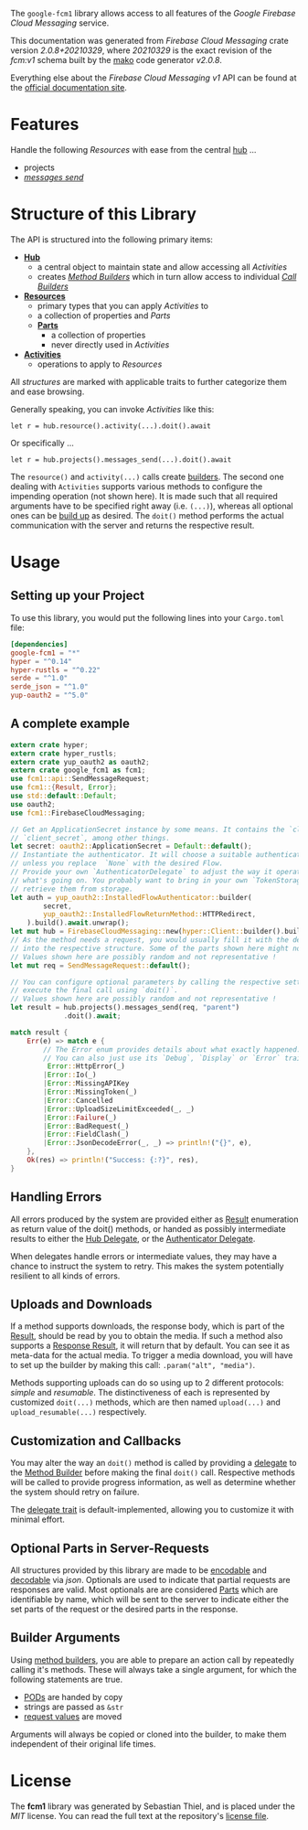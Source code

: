 <!---
DO NOT EDIT !
This file was generated automatically from 'src/mako/api/README.md.mako'
DO NOT EDIT !
-->
The `google-fcm1` library allows access to all features of the *Google Firebase Cloud Messaging* service.

This documentation was generated from *Firebase Cloud Messaging* crate version *2.0.8+20210329*, where *20210329* is the exact revision of the *fcm:v1* schema built by the [mako](http://www.makotemplates.org/) code generator *v2.0.8*.

Everything else about the *Firebase Cloud Messaging* *v1* API can be found at the
[official documentation site](https://firebase.google.com/docs/cloud-messaging).
# Features

Handle the following *Resources* with ease from the central [hub](https://docs.rs/google-fcm1/2.0.8+20210329/google_fcm1/FirebaseCloudMessaging) ... 

* projects
 * [*messages send*](https://docs.rs/google-fcm1/2.0.8+20210329/google_fcm1/api::ProjectMessageSendCall)




# Structure of this Library

The API is structured into the following primary items:

* **[Hub](https://docs.rs/google-fcm1/2.0.8+20210329/google_fcm1/FirebaseCloudMessaging)**
    * a central object to maintain state and allow accessing all *Activities*
    * creates [*Method Builders*](https://docs.rs/google-fcm1/2.0.8+20210329/google_fcm1/client::MethodsBuilder) which in turn
      allow access to individual [*Call Builders*](https://docs.rs/google-fcm1/2.0.8+20210329/google_fcm1/client::CallBuilder)
* **[Resources](https://docs.rs/google-fcm1/2.0.8+20210329/google_fcm1/client::Resource)**
    * primary types that you can apply *Activities* to
    * a collection of properties and *Parts*
    * **[Parts](https://docs.rs/google-fcm1/2.0.8+20210329/google_fcm1/client::Part)**
        * a collection of properties
        * never directly used in *Activities*
* **[Activities](https://docs.rs/google-fcm1/2.0.8+20210329/google_fcm1/client::CallBuilder)**
    * operations to apply to *Resources*

All *structures* are marked with applicable traits to further categorize them and ease browsing.

Generally speaking, you can invoke *Activities* like this:

```Rust,ignore
let r = hub.resource().activity(...).doit().await
```

Or specifically ...

```ignore
let r = hub.projects().messages_send(...).doit().await
```

The `resource()` and `activity(...)` calls create [builders][builder-pattern]. The second one dealing with `Activities` 
supports various methods to configure the impending operation (not shown here). It is made such that all required arguments have to be 
specified right away (i.e. `(...)`), whereas all optional ones can be [build up][builder-pattern] as desired.
The `doit()` method performs the actual communication with the server and returns the respective result.

# Usage

## Setting up your Project

To use this library, you would put the following lines into your `Cargo.toml` file:

```toml
[dependencies]
google-fcm1 = "*"
hyper = "^0.14"
hyper-rustls = "^0.22"
serde = "^1.0"
serde_json = "^1.0"
yup-oauth2 = "^5.0"
```

## A complete example

```Rust
extern crate hyper;
extern crate hyper_rustls;
extern crate yup_oauth2 as oauth2;
extern crate google_fcm1 as fcm1;
use fcm1::api::SendMessageRequest;
use fcm1::{Result, Error};
use std::default::Default;
use oauth2;
use fcm1::FirebaseCloudMessaging;

// Get an ApplicationSecret instance by some means. It contains the `client_id` and 
// `client_secret`, among other things.
let secret: oauth2::ApplicationSecret = Default::default();
// Instantiate the authenticator. It will choose a suitable authentication flow for you, 
// unless you replace  `None` with the desired Flow.
// Provide your own `AuthenticatorDelegate` to adjust the way it operates and get feedback about 
// what's going on. You probably want to bring in your own `TokenStorage` to persist tokens and
// retrieve them from storage.
let auth = yup_oauth2::InstalledFlowAuthenticator::builder(
        secret,
        yup_oauth2::InstalledFlowReturnMethod::HTTPRedirect,
    ).build().await.unwrap();
let mut hub = FirebaseCloudMessaging::new(hyper::Client::builder().build(hyper_rustls::HttpsConnector::with_native_roots()), auth);
// As the method needs a request, you would usually fill it with the desired information
// into the respective structure. Some of the parts shown here might not be applicable !
// Values shown here are possibly random and not representative !
let mut req = SendMessageRequest::default();

// You can configure optional parameters by calling the respective setters at will, and
// execute the final call using `doit()`.
// Values shown here are possibly random and not representative !
let result = hub.projects().messages_send(req, "parent")
             .doit().await;

match result {
    Err(e) => match e {
        // The Error enum provides details about what exactly happened.
        // You can also just use its `Debug`, `Display` or `Error` traits
         Error::HttpError(_)
        |Error::Io(_)
        |Error::MissingAPIKey
        |Error::MissingToken(_)
        |Error::Cancelled
        |Error::UploadSizeLimitExceeded(_, _)
        |Error::Failure(_)
        |Error::BadRequest(_)
        |Error::FieldClash(_)
        |Error::JsonDecodeError(_, _) => println!("{}", e),
    },
    Ok(res) => println!("Success: {:?}", res),
}

```
## Handling Errors

All errors produced by the system are provided either as [Result](https://docs.rs/google-fcm1/2.0.8+20210329/google_fcm1/client::Result) enumeration as return value of
the doit() methods, or handed as possibly intermediate results to either the 
[Hub Delegate](https://docs.rs/google-fcm1/2.0.8+20210329/google_fcm1/client::Delegate), or the [Authenticator Delegate](https://docs.rs/yup-oauth2/*/yup_oauth2/trait.AuthenticatorDelegate.html).

When delegates handle errors or intermediate values, they may have a chance to instruct the system to retry. This 
makes the system potentially resilient to all kinds of errors.

## Uploads and Downloads
If a method supports downloads, the response body, which is part of the [Result](https://docs.rs/google-fcm1/2.0.8+20210329/google_fcm1/client::Result), should be
read by you to obtain the media.
If such a method also supports a [Response Result](https://docs.rs/google-fcm1/2.0.8+20210329/google_fcm1/client::ResponseResult), it will return that by default.
You can see it as meta-data for the actual media. To trigger a media download, you will have to set up the builder by making
this call: `.param("alt", "media")`.

Methods supporting uploads can do so using up to 2 different protocols: 
*simple* and *resumable*. The distinctiveness of each is represented by customized 
`doit(...)` methods, which are then named `upload(...)` and `upload_resumable(...)` respectively.

## Customization and Callbacks

You may alter the way an `doit()` method is called by providing a [delegate](https://docs.rs/google-fcm1/2.0.8+20210329/google_fcm1/client::Delegate) to the 
[Method Builder](https://docs.rs/google-fcm1/2.0.8+20210329/google_fcm1/client::CallBuilder) before making the final `doit()` call. 
Respective methods will be called to provide progress information, as well as determine whether the system should 
retry on failure.

The [delegate trait](https://docs.rs/google-fcm1/2.0.8+20210329/google_fcm1/client::Delegate) is default-implemented, allowing you to customize it with minimal effort.

## Optional Parts in Server-Requests

All structures provided by this library are made to be [encodable](https://docs.rs/google-fcm1/2.0.8+20210329/google_fcm1/client::RequestValue) and 
[decodable](https://docs.rs/google-fcm1/2.0.8+20210329/google_fcm1/client::ResponseResult) via *json*. Optionals are used to indicate that partial requests are responses 
are valid.
Most optionals are are considered [Parts](https://docs.rs/google-fcm1/2.0.8+20210329/google_fcm1/client::Part) which are identifiable by name, which will be sent to 
the server to indicate either the set parts of the request or the desired parts in the response.

## Builder Arguments

Using [method builders](https://docs.rs/google-fcm1/2.0.8+20210329/google_fcm1/client::CallBuilder), you are able to prepare an action call by repeatedly calling it's methods.
These will always take a single argument, for which the following statements are true.

* [PODs][wiki-pod] are handed by copy
* strings are passed as `&str`
* [request values](https://docs.rs/google-fcm1/2.0.8+20210329/google_fcm1/client::RequestValue) are moved

Arguments will always be copied or cloned into the builder, to make them independent of their original life times.

[wiki-pod]: http://en.wikipedia.org/wiki/Plain_old_data_structure
[builder-pattern]: http://en.wikipedia.org/wiki/Builder_pattern
[google-go-api]: https://github.com/google/google-api-go-client

# License
The **fcm1** library was generated by Sebastian Thiel, and is placed 
under the *MIT* license.
You can read the full text at the repository's [license file][repo-license].

[repo-license]: https://github.com/Byron/google-apis-rsblob/main/LICENSE.md
